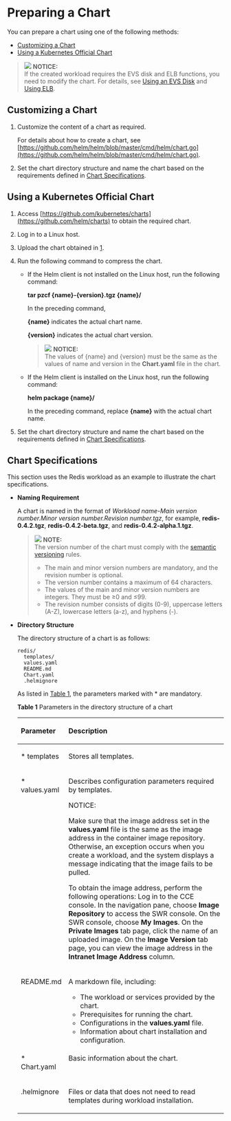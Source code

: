 # Preparing a Chart<a name="cce_01_0144"></a>

You can prepare a chart using one of the following methods:

-   [Customizing a Chart](#s84a75de063eb4fb29387e64d133b0da6)
-   [Using a Kubernetes Official Chart](#s5f9699b10586401d81cfebd947cf416f)

>![](/images/icon-notice.gif) **NOTICE:**   
>If the created workload requires the  EVS disk  and  ELB  functions, you need to modify the chart. For details, see  [Using an EVS Disk](using-an-evs-disk.md)  and  [Using ELB](using-elb.md).  

## Customizing a Chart<a name="s84a75de063eb4fb29387e64d133b0da6"></a>

1.  Customize the content of a chart as required.

    For details about how to create a chart, see  [https://github.com/helm/helm/blob/master/cmd/helm/chart.go](https://github.com/helm/helm/blob/master/cmd/helm/chart.go).

2.  Set the chart directory structure and name the chart based on the requirements defined in  [Chart Specifications](#s8af9336c49a44399865c7a0f3149d789).

## Using a  Kubernetes Official Chart<a name="s5f9699b10586401d81cfebd947cf416f"></a>

1.  <a name="l6d35ccf85da74660b802f524cc9e3095"></a>Access  [https://github.com/kubernetes/charts](https://github.com/helm/charts)  to obtain the required chart.
2.  Log in to a Linux host.
3.  Upload the chart obtained in  [1](#l6d35ccf85da74660b802f524cc9e3095).
4.  Run the following command to compress the chart.
    -   If the Helm client is not installed on the  Linux  host, run the following command:

        **tar pzcf \{name\}-\{version\}.tgz \{name\}/**

        In the preceding command,

        **\{name\}**  indicates the actual chart name.

        **\{version\}**  indicates the actual chart version.

        >![](/images/icon-notice.gif) **NOTICE:**   
        >The values of \{name\} and \{version\} must be the same as the values of name and version in the  **Chart.yaml**  file in the chart.  

    -   If the Helm client is installed on the Linux host, run the following command:

        **helm package \{name\}/**

        In the preceding command, replace  **\{name\}**  with the actual chart name.

5.  Set the chart directory structure and name the chart based on the requirements defined in  [Chart Specifications](#s8af9336c49a44399865c7a0f3149d789).

## Chart Specifications<a name="s8af9336c49a44399865c7a0f3149d789"></a>

This section uses the  Redis  workload as an example to illustrate the chart specifications.

-   **Naming Requirement**

    A chart is named in the format of  _Workload name-Main version number.Minor version number.Revision number.tgz_, for example,  **redis-0.4.2.tgz**,  **redis-0.4.2-beta.tgz**, and  **redis-0.4.2-alpha.1.tgz**.

    >![](/images/icon-note.gif) **NOTE:**   
    >The version number of the chart must comply with the  [semantic versioning](https://semver.org/)  rules.  
    >-   The main and minor version numbers are mandatory, and the revision number is optional.  
    >-   The version number contains a maximum of 64 characters.  
    >-   The values of the main and minor version numbers are integers. They must be ≥0 and ≤99.  
    >-   The revision number consists of digits \(0-9\), uppercase letters \(A-Z\), lowercase letters \(a-z\), and hyphens \(-\).  

-   **Directory Structure**

    The directory structure of a chart is as follows:

    ```
    redis/
      templates/
      values.yaml
      README.md
      Chart.yaml
      .helmignore
    ```

    As listed in  [Table 1](#tb7d789a3467e4fe9b4385a51f3460321), the parameters marked with \* are mandatory.

    **Table  1**  Parameters in the directory structure of a chart

    <a name="tb7d789a3467e4fe9b4385a51f3460321"></a>
    <table><thead align="left"><tr id="row6784152135012"><th class="cellrowborder" valign="top" width="22%" id="mcps1.2.3.1.1"><p id="p278413212502"><a name="p278413212502"></a><a name="p278413212502"></a>Parameter</p>
    </th>
    <th class="cellrowborder" valign="top" width="78%" id="mcps1.2.3.1.2"><p id="p20784621115018"><a name="p20784621115018"></a><a name="p20784621115018"></a>Description</p>
    </th>
    </tr>
    </thead>
    <tbody><tr id="row37842210500"><td class="cellrowborder" valign="top" width="22%" headers="mcps1.2.3.1.1 "><p id="p1278432119504"><a name="p1278432119504"></a><a name="p1278432119504"></a>* templates</p>
    </td>
    <td class="cellrowborder" valign="top" width="78%" headers="mcps1.2.3.1.2 "><p id="p478412213502"><a name="p478412213502"></a><a name="p478412213502"></a>Stores all templates.</p>
    </td>
    </tr>
    <tr id="row147841721185017"><td class="cellrowborder" valign="top" width="22%" headers="mcps1.2.3.1.1 "><p id="p14784172119501"><a name="p14784172119501"></a><a name="p14784172119501"></a>* values.yaml</p>
    </td>
    <td class="cellrowborder" valign="top" width="78%" headers="mcps1.2.3.1.2 "><p id="p1678472115013"><a name="p1678472115013"></a><a name="p1678472115013"></a>Describes configuration parameters required by templates.</p>
    <div class="notice" id="note11415171194911"><a name="note11415171194911"></a><a name="note11415171194911"></a><span class="noticetitle"> NOTICE: </span><div class="noticebody"><p id="p394216481648"><a name="p394216481648"></a><a name="p394216481648"></a>Make sure that the image address set in the <strong id="b84245074610"><a name="b84245074610"></a><a name="b84245074610"></a>values.yaml</strong> file is the same as the image address in the container image repository. Otherwise, an exception occurs when you create a workload, and the system displays a message indicating that the image fails to be pulled.</p>
    <p id="p04177113498"><a name="p04177113498"></a><a name="p04177113498"></a>To obtain the image address, perform the following operations: Log in to the CCE console. In the navigation pane, choose <strong id="b842352706112344"><a name="b842352706112344"></a><a name="b842352706112344"></a>Image Repository</strong> to access the SWR console. On the SWR console, choose <strong id="b84235270611204"><a name="b84235270611204"></a><a name="b84235270611204"></a>My Images</strong>. On the <strong id="b842352706112549"><a name="b842352706112549"></a><a name="b842352706112549"></a>Private Images</strong> tab page, click the name of an uploaded image. On the <strong id="b842352706112621"><a name="b842352706112621"></a><a name="b842352706112621"></a>Image Version</strong> tab page, you can view the image address in the <strong id="b842352706112829"><a name="b842352706112829"></a><a name="b842352706112829"></a>Intranet Image Address</strong> column.</p>
    </div></div>
    </td>
    </tr>
    <tr id="row1078472120505"><td class="cellrowborder" valign="top" width="22%" headers="mcps1.2.3.1.1 "><p id="p1278411218502"><a name="p1278411218502"></a><a name="p1278411218502"></a>README.md</p>
    </td>
    <td class="cellrowborder" valign="top" width="78%" headers="mcps1.2.3.1.2 "><p id="p10784102115505"><a name="p10784102115505"></a><a name="p10784102115505"></a>A markdown file, including:</p>
    <a name="ul778411210502"></a><a name="ul778411210502"></a><ul id="ul778411210502"><li>The workload or services provided by the chart.</li><li>Prerequisites for running the chart.</li><li>Configurations in the <strong id="b1630612311263"><a name="b1630612311263"></a><a name="b1630612311263"></a>values.yaml</strong> file.</li><li>Information about chart installation and configuration.</li></ul>
    </td>
    </tr>
    <tr id="row1678672116506"><td class="cellrowborder" valign="top" width="22%" headers="mcps1.2.3.1.1 "><p id="p6786162113504"><a name="p6786162113504"></a><a name="p6786162113504"></a>* Chart.yaml</p>
    </td>
    <td class="cellrowborder" valign="top" width="78%" headers="mcps1.2.3.1.2 "><p id="p278615212501"><a name="p278615212501"></a><a name="p278615212501"></a>Basic information about the chart.</p>
    </td>
    </tr>
    <tr id="row97861621175015"><td class="cellrowborder" valign="top" width="22%" headers="mcps1.2.3.1.1 "><p id="p6786921165010"><a name="p6786921165010"></a><a name="p6786921165010"></a>.helmignore</p>
    </td>
    <td class="cellrowborder" valign="top" width="78%" headers="mcps1.2.3.1.2 "><p id="p07861721145013"><a name="p07861721145013"></a><a name="p07861721145013"></a>Files or data that does not need to read templates during workload installation.</p>
    </td>
    </tr>
    </tbody>
    </table>


